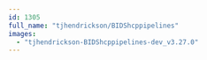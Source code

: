 ```yaml
---
id: 1305
full_name: "tjhendrickson/BIDShcppipelines"
images: 
  - "tjhendrickson-BIDShcppipelines-dev_v3.27.0"
---
```

